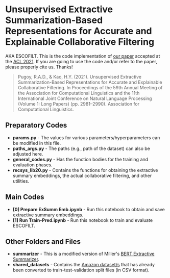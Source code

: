 # Unsupervised Extractive Summarization-Based Representations for Accurate and Explainable Collaborative Filtering

AKA ESCOFILT. This is the code implementation of [our paper](https://aclanthology.org/2021.acl-long.232/) accepted at the [ACL 2021](https://2021.aclweb.org). If you are going to use the code and/or refer to the paper, please properly cite us. Thanks!

> Pugoy, R.A.D., & Kao, H.Y. (2021). Unsupervised Extractive Summarization-Based Representations for Accurate and Explainable Collaborative Filtering. In Proceedings of the 59th Annual Meeting of the Association for Computational Linguistics and the 11th International Joint Conference on Natural Language Processing (Volume 1: Long Papers) (pp. 2981–2990). Association for Computational Linguistics.


## Preparatory Codes

* **params.py** - The values for various parameters/hyperparameters can be modified in this file.
* **paths_args.py** - The paths (e.g., path of the dataset) can also be adjusted here.
* **general_codes.py** - Has the function bodies for the training and evaluation phases.
* **recsys_lib20.py** - Contains the functions for obtaining the extractive summary embeddings, the actual collaborative filtering, and other utilities.

## Main Codes

* **[0] Prepare ExSumm Emb.ipynb** - Run this notebook to obtain and save extractive summary embeddings.
* **[1] Run Train-Pred.ipynb** - Run this notebook to train and evaluate ESCOFILT.

## Other Folders and Files
* **summarizer** - This is a modified version of Miller's [BERT Extractive Summarizer](https://github.com/dmmiller612/bert-extractive-summarizer/tree/master/summarizer).
* **shared_datasets** - Contains the [Amazon dataset/s](https://jmcauley.ucsd.edu/data/amazon/) that has already been converted to train-test-validation split files (in CSV format).
